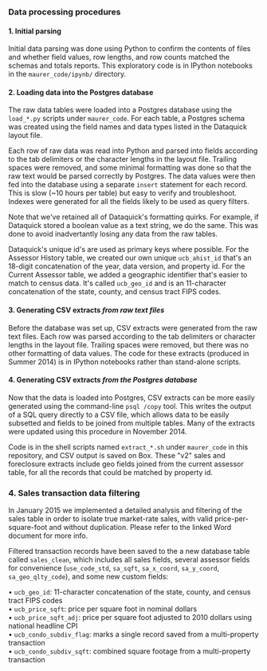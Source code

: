 ### Data processing procedures

#### 1. Initial parsing

Initial data parsing was done using Python to confirm the contents of files and whether field values, row lengths, and row counts matched the schemas and totals reports. This exploratory code is in IPython notebooks in the `maurer_code/ipynb/` directory.

#### 2. Loading data into the Postgres database

The raw data tables were loaded into a Postgres database using the `load_*.py` scripts under `maurer_code`. For each table, a Postgres schema was created using the field names and data types listed in the Dataquick layout file. 

Each row of raw data was read into Python and parsed into fields according to the tab delimiters or the character lengths in the layout file. Trailing spaces were removed, and some minimal formatting was done so that the raw text would be parsed correctly by Postgres. The data values were then fed into the database using a separate `insert` statement for each record. This is slow (~10 hours per table) but easy to verify and troubleshoot. Indexes were generated for all the fields likely to be used as query filters. 

Note that we've retained all of Dataquick's formatting quirks. For example, if Dataquick stored a boolean value as a text string, we do the same. This was done to avoid inadvertantly losing any data from the raw tables. 

Dataquick's unique id's are used as primary keys where possible. For the Assessor History table, we created our own unique `ucb_ahist_id` that's an 18-digit concatenation of the year, data version, and property id. For the Current Assessor table, we added a geographic identifier that's easier to match to census data. It's called `ucb_geo_id` and is an 11-character concatenation of the state, county, and census tract FIPS codes. 

#### 3. Generating CSV extracts *from raw text files*

Before the database was set up, CSV extracts were generated from the raw text files. Each row was parsed according to the tab delimiters or character lengths in the layout file. Trailing spaces were removed, but there was no other formatting of data values. The code for these extracts (produced in Summer 2014) is in IPython notebooks rather than stand-alone scripts.

#### 4. Generating CSV extracts *from the Postgres database*

Now that the data is loaded into Postgres, CSV extracts can be more easily generated using the command-line `psql /copy` tool. This writes the output of a SQL query directly to a CSV file, which allows data to be easily subsetted and fields to be joined from multiple tables. Many of the extracts were updated using this procedure in November 2014. 

Code is in the shell scripts named `extract_*.sh` under `maurer_code` in this repository, and CSV output is saved on Box. These "v2" sales and foreclosure extracts include geo fields joined from the current assessor table, for all the records that could be matched by property id. 

### 4. Sales transaction data filtering

In January 2015 we implemented a detailed analysis and filtering of the sales table in order to isolate true market-rate sales, with valid price-per-square-foot and without duplication. Please refer to the linked Word document for more info.

Filtered transaction records have been saved to the a new database table called `sales_clean`, which includes all sales fields, several assessor fields for convenience (`use_code_std`, `sa_sqft`, `sa_x_coord`, `sa_y_coord`, `sa_geo_qlty_code`), and some new custom fields: 

• `ucb_geo_id`: 11-character concatenation of the state, county, and census tract FIPS codes  
• `ucb_price_sqft`: price per square foot in nominal dollars  
• `ucb_price_sqft_adj`: price per square foot adjusted to 2010 dollars using national headline CPI  
• `ucb_condo_subdiv_flag`: marks a single record saved from a multi-property transaction  
• `ucb_condo_subdiv_sqft`: combined square footage from a multi-property transaction  
